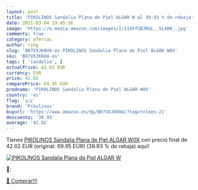 ```yaml
---
layout: post
title: 'PIKOLINOS Sandalia Plana de Piel ALGAR W al 39.93 % de rebaja'
date: 2021-03-04 19:45:56
image: 'https://m.media-amazon.com/images/I/31XhfGBJRGL._SL400_.jpg'
comments: true
category: ofertas
author: ring
slug: 'B07VXJK6H4-es PIKOLINOS Sandalia Plana de Piel ALGAR W0X'
sku: 'B07VXJK6H4-es'
tags: [ 'sandalia', ]
actualPrice: 42.02 EUR
currency: EUR
price: 42.02
comparePrice: 69.95 EUR
prodname: 'PIKOLINOS Sandalia Plana de Piel ALGAR W0X'
country: 'es'
flag: '🇪🇸'
brand: 'Pikolinos'
buyurl: 'https://www.amazon.es/dp/B07VXJK6H4/?tag=tolees-21'
descuento: '39.93'
average: '42.02'
---
```


Tienes [PIKOLINOS Sandalia Plana de Piel ALGAR W0X](https://www.amazon.es/dp/B07VXJK6H4/?tag=tolees-21) con precio final de  42.02 EUR (original: 69.95 EUR) (39.93 %  de rebaja) aqui!

[![PIKOLINOS Sandalia Plana de Piel ALGAR W](https://m.media-amazon.com/images/I/31XhfGBJRGL._SL400_.jpg)](https://www.amazon.es/dp/B07VXJK6H4/?tag=tolees-21)

🔎:


[🛒 Comprar!!!](https://www.amazon.es/dp/B07VXJK6H4/?tag=tolees-21)
